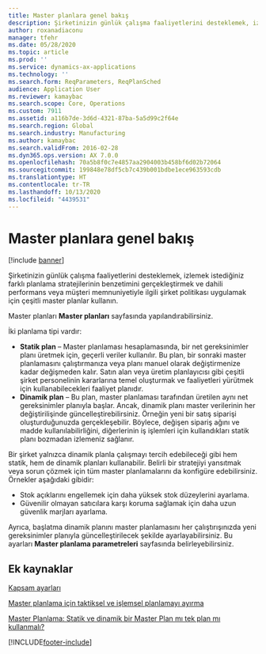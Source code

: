 ```yaml
---
title: Master planlara genel bakış
description: Şirketinizin günlük çalışma faaliyetlerini desteklemek, izlemek istediğiniz farklı planlama stratejilerinin benzetimini gerçekleştirmek ve dahili performans veya müşteri memnuniyetiyle ilgili şirket politikası uygulamak için çeşitli master planlar kullanın.
author: roxanadiaconu
manager: tfehr
ms.date: 05/28/2020
ms.topic: article
ms.prod: ''
ms.service: dynamics-ax-applications
ms.technology: ''
ms.search.form: ReqParameters, ReqPlanSched
audience: Application User
ms.reviewer: kamaybac
ms.search.scope: Core, Operations
ms.custom: 7911
ms.assetid: a116b7de-3d6d-4321-87ba-5a5d99c2f64e
ms.search.region: Global
ms.search.industry: Manufacturing
ms.author: kamaybac
ms.search.validFrom: 2016-02-28
ms.dyn365.ops.version: AX 7.0.0
ms.openlocfilehash: 70a5b8f0c7e4857aa2904003b458bf6d02b72064
ms.sourcegitcommit: 199848e78df5cb7c439b001bdbe1ece963593cdb
ms.translationtype: HT
ms.contentlocale: tr-TR
ms.lasthandoff: 10/13/2020
ms.locfileid: "4439531"
---
```

# <a name="master-plans-overview"></a>Master planlara genel bakış

[!include [banner](../includes/banner.md)]

Şirketinizin günlük çalışma faaliyetlerini desteklemek, izlemek istediğiniz farklı planlama stratejilerinin benzetimini gerçekleştirmek ve dahili performans veya müşteri memnuniyetiyle ilgili şirket politikası uygulamak için çeşitli master planlar kullanın. 

Master planları **Master planları** sayfasında yapılandırabilirsiniz.

İki planlama tipi vardır:
-   **Statik plan** – Master planlaması hesaplamasında, bir net gereksinimler planı üretmek için, geçerli veriler kullanılır. Bu plan, bir sonraki master planlamasını çalıştırmanıza veya planı manuel olarak değiştirmenize kadar değişmeden kalır. Satın alan veya üretim planlayıcısı gibi çeşitli şirket personelinin kararlarına temel oluşturmak ve faaliyetleri yürütmek için kullanabilecekleri faaliyet planıdır.
-   **Dinamik plan** – Bu plan, master planlaması tarafından üretilen aynı net gereksinimler planıyla başlar. Ancak, dinamik planı master verilerinin her değiştirilişinde güncelleştirebilirsiniz. Örneğin yeni bir satış siparişi oluşturduğunuzda gerçekleşebilir. Böylece, değişen sipariş ağını ve madde kullanılabilirliğini, diğerlerinin iş işlemleri için kullandıkları statik planı bozmadan izlemeniz sağlanır.

Bir şirket yalnızca dinamik planla çalışmayı tercih edebileceği gibi hem statik, hem de dinamik planları kullanabilir. Belirli bir stratejiyi yansıtmak veya sorun çözmek için tüm master planlamalarını da konfigüre edebilirsiniz. Örnekler aşağıdaki gibidir:
-   Stok açıklarını engellemek için daha yüksek stok düzeylerini ayarlama.
-   Güvenilir olmayan satıcılara karşı koruma sağlamak için daha uzun güvenlik marjları ayarlama.

Ayrıca, başlatma dinamik planını master planlamasını her çalıştırışınızda yeni gereksinimler planıyla güncelleştirilecek şekilde ayarlayabilirsiniz. Bu ayarları **Master planlama parametreleri** sayfasında belirleyebilirsiniz.



<a name="additional-resources"></a>Ek kaynaklar
--------

[Kapsam ayarları](coverage-settings.md)

[Master planlama için taktiksel ve işlemsel planlamayı ayırma](https://blogs.msdn.com/b/axmfg/archive/2012/10/12/separating-tactical-and-operative-planning-for-master-scheduling.aspx)

[Master Planlama: Statik ve dinamik bir Master Plan mı tek plan mı kullanmalı?](https://community.dynamics.com/ax/b/msdynaxlessonslearned/archive/2014/01/16/master-planning-use-a-static-and-dynamic-master-plan-or-use-one-plan)





[!INCLUDE[footer-include](../../includes/footer-banner.md)]